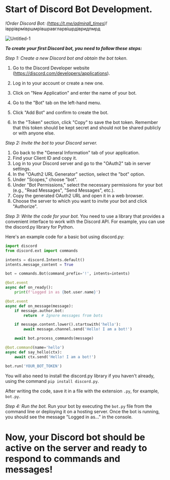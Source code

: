 # Start of Discord Bot Development.

_!Order Discord Bot: (https://t.me/admirall_times)!_   іврріврмівршмрівшравгларвішрдівридпмрд

![Untitled-1](https://github.com/AndreMuhamed/pogadon/assets/128980327/23b64a91-e2c1-47cf-aeae-144db6563c08)

***To create your first Discord bot, you need to follow these steps:*** 

*Step 1: Create a new Discord bot and obtain the bot token.*
1. Go to the Discord Developer website (https://discord.com/developers/applications).
2. Log in to your account or create a new one.
3. Click on "New Application" and enter the name of your bot.

4. Go to the "Bot" tab on the left-hand menu.
5. Click "Add Bot" and confirm to create the bot.
6. In the "Token" section, click "Copy" to save the bot token. Remember that this token should be kept secret and should not be shared publicly or with anyone else.

*Step 2: Invite the bot to your Discord server.*
1. Go back to the "General Information" tab of your application.
2. Find your Client ID and copy it.
3. Log in to your Discord server and go to the "OAuth2" tab in server settings.
4. In the "OAuth2 URL Generator" section, select the "bot" option.
5. Under "Scopes," choose "bot".
6. Under "Bot Permissions," select the necessary permissions for your bot (e.g., "Read Messages", "Send Messages", etc.).
7. Copy the generated OAuth2 URL and open it in a web browser.
8. Choose the server to which you want to invite your bot and click "Authorize".

*Step 3: Write the code for your bot.*
You need to use a library that provides a convenient interface to work with the Discord API. For example, you can use the discord.py library for Python.

Here's an example code for a basic bot using discord.py:

```python
import discord
from discord.ext import commands

intents = discord.Intents.default()
intents.message_content = True

bot = commands.Bot(command_prefix='!', intents=intents)

@bot.event
async def on_ready():
    print(f'Logged in as {bot.user.name}')

@bot.event
async def on_message(message):
    if message.author.bot:
        return  # Ignore messages from bots

    if message.content.lower().startswith('hello'):
        await message.channel.send('Hello! I am a bot!')

    await bot.process_commands(message)

@bot.command(name='hello')
async def say_hello(ctx):
    await ctx.send('Hello! I am a bot!')

bot.run('YOUR_BOT_TOKEN')
```

You will also need to install the discord.py library if you haven't already, using the command `pip install discord.py`.

After writing the code, save it in a file with the extension `.py`, for example, `bot.py`.

*Step 4: Run the bot.*
Run your bot by executing the `bot.py` file from the command line or deploying it on a hosting server. Once the bot is running, you should see the message "Logged in as..." in the console.

# Now, your Discord bot should be active on the server and ready to respond to commands and messages!
